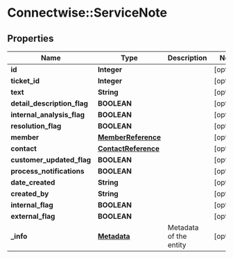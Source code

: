 # Connectwise::ServiceNote

## Properties
Name | Type | Description | Notes
------------ | ------------- | ------------- | -------------
**id** | **Integer** |  | [optional] 
**ticket_id** | **Integer** |  | [optional] 
**text** | **String** |  | [optional] 
**detail_description_flag** | **BOOLEAN** |  | [optional] 
**internal_analysis_flag** | **BOOLEAN** |  | [optional] 
**resolution_flag** | **BOOLEAN** |  | [optional] 
**member** | [**MemberReference**](MemberReference.md) |  | [optional] 
**contact** | [**ContactReference**](ContactReference.md) |  | [optional] 
**customer_updated_flag** | **BOOLEAN** |  | [optional] 
**process_notifications** | **BOOLEAN** |  | [optional] 
**date_created** | **String** |  | [optional] 
**created_by** | **String** |  | [optional] 
**internal_flag** | **BOOLEAN** |  | [optional] 
**external_flag** | **BOOLEAN** |  | [optional] 
**_info** | [**Metadata**](Metadata.md) | Metadata of the entity | [optional] 


